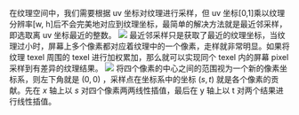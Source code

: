 在纹理空间中，我们需要根据 uv 坐标对纹理进行采样，但 uv 坐标[0,1]乘以纹理分辨率[w, h]后不会完美地对应到纹理坐标，最简单的解决方法就是最近邻采样，即选取离 uv 坐标最近的整数。
![](Pasted%20image%2020230625121459.png)
最近邻采样只是获取了最近的纹理坐标，当纹理过小时，屏幕上多个像素都对应着纹理中的一个像素，走样就非常明显。如果将纹理 texel 周围的 texel 进行加权累加，那么就可以实现同个 texel 内的屏幕 pixel 采样到有差异的纹理结果。
![](Pasted%20image%2020230625121537.png)
将四个像素的中心之间的范围视为一个新的像素坐标系，则左下角就是 $(0,0)$ ，采样点在坐标系中的坐标 $(s,t)$ 就是各个像素的贡献。先在 $x$ 轴上以 $s$ 对四个像素两两线性插值，最后在 y 轴上以 t 对两个结果进行线性插值。
